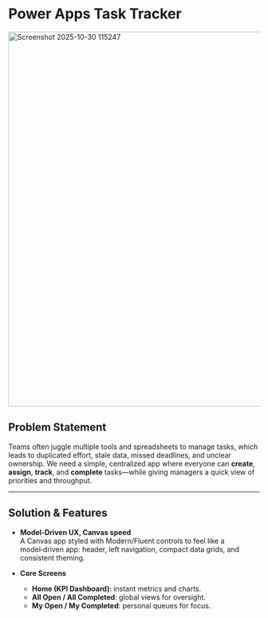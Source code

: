 # Power Apps Task Tracker

<img width="1337" height="752" alt="Screenshot 2025-10-30 115247" src="https://github.com/user-attachments/assets/f5bc58dd-7429-4031-94b2-a1a9044e6380" />

## Problem Statement

Teams often juggle multiple tools and spreadsheets to manage tasks, which leads to duplicated effort, stale data, missed deadlines, and unclear ownership. We need a simple, centralized app where everyone can **create**, **assign**, **track**, and **complete** tasks—while giving managers a quick view of priorities and throughput.

---

## Solution & Features

- **Model‑Driven UX, Canvas speed**  
  A Canvas app styled with Modern/Fluent controls to feel like a model‑driven app: header, left navigation, compact data grids, and consistent theming.

- **Core Screens**
  - **Home (KPI Dashboard)**: instant metrics and charts.
  - **All Open / All Completed**: global views for oversight.
  - **My Open / My Completed**: personal queues for focus.
